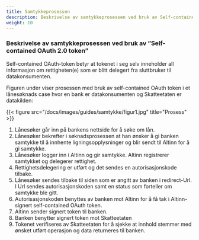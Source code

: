 ```yaml
---
title: Samtykkeprosessen
description: Beskrivelse av samtykkeprosessen ved bruk av Self-contained OAuth 2.0 token
weight: 10
---
```


### Beskrivelse av samtykkeprosessen ved bruk av ”Self-contained OAuth 2.0 token”

Self-contained OAuth-token betyr at tokenet i seg selv inneholder all informasjon om rettigheten(e) som er blitt delegert fra sluttbruker til datakonsumenten.

Figuren under viser prosessen med bruk av self-contained OAuth token i et lånesøknads case hvor en bank er datakonsumenten og Skatteetaten er datakilden:  

{{< figure src="/docs/images/guides/samtykke/figur1.jpg" title="Prosess" >}}


 1. Lånesøker går inn på bankens nettside for å søke om lån.
 2. Lånesøker bekrefter i søknadsprosessen at han ønsker å gi banken samtykke til å innhente ligningsopplysninger og blir sendt til Altinn for å gi samtykke.
 3. Lånesøker logger inn i Altinn og gir samtykke. Altinn registrerer samtykket og delegerer rettighet.
 4. Rettighetsdelegering er utført og det sendes en autorisasjonskode tilbake.
 5. Lånesøker sendes tilbake til siden som er angitt av banken i redirect-Url. I Url sendes autorisasjonskoden samt en status som forteller om samtykke ble gitt.
 6. Autorisasjonskoden benyttes av banken mot Altinn for å få tak i Altinn-signert self-contained OAuth token.
 7. Altinn sender signert token til banken.
 8. Banken benytter signert token mot Skatteetaten
 9. Tokenet verifiseres av Skatteetaten for å sjekke at innhold stemmer med ønsket utført operasjon og data returneres til banken.

